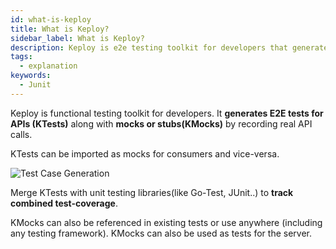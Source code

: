 ```yaml
---
id: what-is-keploy
title: What is Keploy?
sidebar_label: What is Keploy?
description: Keploy is e2e testing toolkit for developers that generates tests from API calls.
tags:
  - explanation
keywords:
  - Junit
---
```


Keploy is functional testing toolkit for developers. 
It **generates E2E tests for APIs (KTests)** along with **mocks or stubs(KMocks)** by
recording real API calls. 

KTests can be imported as mocks for consumers and vice-versa.


![Test Case Generation](/gif/record-tc.gif)


Merge KTests with unit testing libraries(like Go-Test, JUnit..) to **track combined test-coverage**.

KMocks can also be referenced in existing tests or use anywhere (including any testing framework). 
KMocks can also be used as tests for the server.